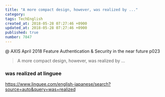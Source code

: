 ```yaml
---
title: "A more compact design, however, was realized by ..."
category: 
tags: TechEnglish
created_at: 2018-05-28 07:27:46 +0900
updated_at: 2018-05-28 07:27:46 +0900
published: true
number: 7847
---
```


@ AXIS April 2018
Feature
Authentication & Security in the near future
p023

> A more compact design, however, was realized by ...


### was realized at linguee
https://www.linguee.com/english-japanese/search?source=auto&query=was+realized


